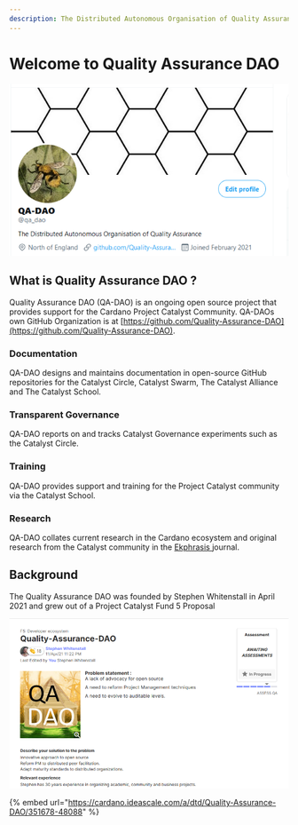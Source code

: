 ```yaml
---
description: The Distributed Autonomous Organisation of Quality Assurance
---
```


# Welcome to Quality Assurance DAO

![The Distributed Autonomous Organisation of Quality Assurance](.gitbook/assets/2021-07-20-1-.png)

## What is Quality Assurance DAO ?

Quality Assurance DAO \(QA-DAO\) is an ongoing open source project that provides support for the Cardano Project Catalyst Community. QA-DAOs own GitHub Organization is at [https://github.com/Quality-Assurance-DAO](https://github.com/Quality-Assurance-DAO).

### Documentation

QA-DAO designs and maintains documentation in open-source GitHub repositories for the Catalyst Circle, Catalyst Swarm, The Catalyst Alliance and The Catalyst School.

### Transparent Governance

QA-DAO reports on and tracks Catalyst Governance experiments such as the Catalyst Circle.

### Training

QA-DAO provides support and training for the Project Catalyst community via the Catalyst School.

### Research

QA-DAO collates current research in the Cardano ecosystem and original research from the Catalyst community in the [Ekphrasis ](https://stephen-rowan.gitbook.io/ekphrasis/)journal.

## Background

The Quality Assurance DAO was founded by Stephen Whitenstall in April 2021 and grew out of a Project Catalyst Fund 5 Proposal 

![Quality Assurance DAO Fund 5 Proposal ](.gitbook/assets/2021-07-18-6-.png)

{% embed url="https://cardano.ideascale.com/a/dtd/Quality-Assurance-DAO/351678-48088" %}






